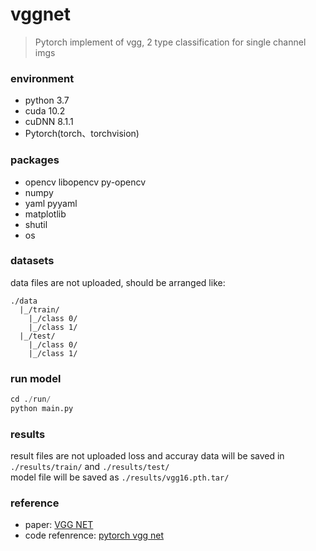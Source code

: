 # vggnet
> Pytorch implement of vgg, 2 type classification for single channel imgs

### environment
- python 3.7
- cuda 10.2
- cuDNN 8.1.1
- Pytorch(torch、torchvision) 

### packages
- opencv libopencv py-opencv
- numpy
- yaml pyyaml
- matplotlib
- shutil
- os 
### datasets
data files are not uploaded, should be arranged like:<br>
```
./data
  |_/train/
    |_/class 0/
    |_/class 1/
  |_/test/
    |_/class 0/
    |_/class 1/
```
### run model
 ```python
 cd ./run/
 python main.py
 ```
### results
result files are not uploaded
loss and accuray data will be saved in ```./results/train/``` and ```./results/test/```<br>
model file will be saved as ```./results/vgg16.pth.tar/```

### reference
- paper:  [VGG NET](https://link.zhihu.com/?target=https%3A//arxiv.org/abs/1409.1556)
- code refenrence: [pytorch vgg net](https://pytorch.org/vision/stable/_modules/torchvision/models/vgg.html)
